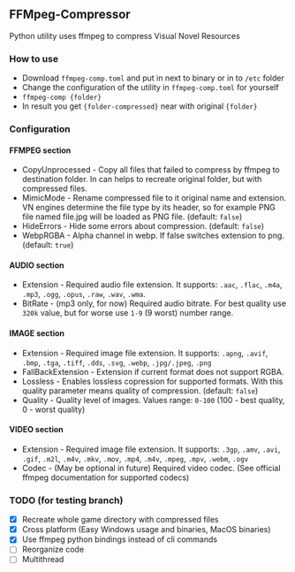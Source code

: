 ## FFMpeg-Compressor
Python utility uses ffmpeg to compress Visual Novel Resources

### How to use
* Download `ffmpeg-comp.toml` and put in next to binary or in to `/etc` folder
* Change the configuration of the utility in `ffmpeg-comp.toml` for yourself
* `ffmpeg-comp {folder}`
* In result you get `{folder-compressed}` near with original `{folder}`

### Configuration
#### FFMPEG section
* CopyUnprocessed - Copy all files that failed to compress by ffmpeg to destination folder. In can helps to recreate original folder, but with compressed files.
* MimicMode - Rename compressed file to it original name and extension. VN engines determine the file type by its header, so for example PNG file named file.jpg will be loaded as PNG file. (default: `false`)
* HideErrors - Hide some errors about compression. (default: `false`)
* WebpRGBA - Alpha channel in webp. If false switches extension to png. (default: `true`)

#### AUDIO section
* Extension - Required audio file extension. It supports: `.aac`, `.flac`, `.m4a`, `.mp3`, `.ogg`, `.opus`, `.raw`, `.wav`, `.wma`.
* BitRate - (mp3 only, for now) Required audio bitrate. For best quality use `320k` value, but for worse use `1-9` (9 worst) number range.

#### IMAGE section
* Extension - Required image file extension. It supports: `.apng`, `.avif`, `.bmp`, `.tga`, `.tiff`, `.dds`, `.svg`, `.webp`, `.jpg/.jpeg`, `.png`
* FallBackExtension - Extension if current format does not support RGBA.
* Lossless - Enables lossless copression for supported formats. With this quality parameter means quality of compression. (default: `false`)
* Quality - Quality level of images. Values range: `0-100` (100 - best quality, 0 - worst quality)

#### VIDEO section
* Extension - Required image file extension. It supports: `.3gp`, `.amv`, `.avi`, `.gif`, `.m2l`, `.m4v`, `.mkv`, `.mov`, `.mp4`, `.m4v`, `.mpeg`, `.mpv`, `.webm`, `.ogv`
* Codec - (May be optional in future) Required video codec. (See official ffmpeg documentation for supported codecs) 

### TODO (for testing branch)
* [x] Recreate whole game directory with compressed files
* [x] Cross platform (Easy Windows usage and binaries, MacOS binaries)
* [x] Use ffmpeg python bindings instead of cli commands
* [ ] Reorganize code
* [ ] Multithread